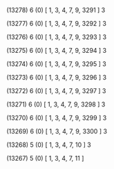 (13278) 6 (0) [ 1, 3, 4, 7, 9, 3291 ] 3 


(13277) 6 (0) [ 1, 3, 4, 7, 9, 3292 ] 3 


(13276) 6 (0) [ 1, 3, 4, 7, 9, 3293 ] 3 


(13275) 6 (0) [ 1, 3, 4, 7, 9, 3294 ] 3 


(13274) 6 (0) [ 1, 3, 4, 7, 9, 3295 ] 3 


(13273) 6 (0) [ 1, 3, 4, 7, 9, 3296 ] 3 


(13272) 6 (0) [ 1, 3, 4, 7, 9, 3297 ] 3 


(13271) 6 (0) [ 1, 3, 4, 7, 9, 3298 ] 3 


(13270) 6 (0) [ 1, 3, 4, 7, 9, 3299 ] 3 


(13269) 6 (0) [ 1, 3, 4, 7, 9, 3300 ] 3 


(13268) 5 (0) [ 1, 3, 4, 7, 10 ] 3 


(13267) 5 (0) [ 1, 3, 4, 7, 11 ]  

